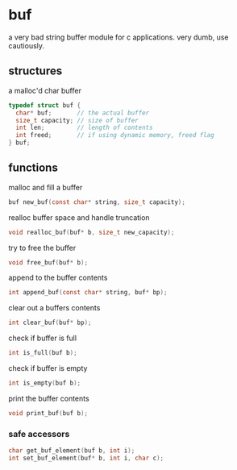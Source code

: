 # buf
a very bad string buffer module for c applications. very dumb, use cautiously.

## structures

a malloc'd char buffer
```c
typedef struct buf {
  char* buf;       // the actual buffer
  size_t capacity; // size of buffer
  int len;         // length of contents
  int freed;       // if using dynamic memory, freed flag
} buf;
```
## functions

malloc and fill a buffer
```c
buf new_buf(const char* string, size_t capacity);
```

realloc buffer space and handle truncation
```c
void realloc_buf(buf* b, size_t new_capacity);
```

try to free the buffer
```c
void free_buf(buf* b);
```

append to the buffer contents
```c
int append_buf(const char* string, buf* bp);
```

clear out a buffers contents
```c
int clear_buf(buf* bp);
```

check if buffer is full
```c
int is_full(buf b);
```

check if buffer is empty
```c
int is_empty(buf b);
```

print the buffer contents
```c
void print_buf(buf b);
```

### safe accessors
```c
char get_buf_element(buf b, int i);
int set_buf_element(buf* b, int i, char c);
```
